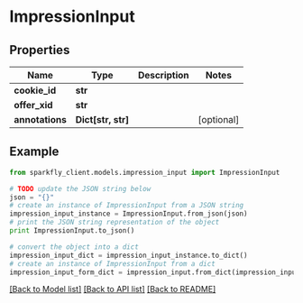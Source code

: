 # ImpressionInput


## Properties
Name | Type | Description | Notes
------------ | ------------- | ------------- | -------------
**cookie_id** | **str** |  | 
**offer_xid** | **str** |  | 
**annotations** | **Dict[str, str]** |  | [optional] 

## Example

```python
from sparkfly_client.models.impression_input import ImpressionInput

# TODO update the JSON string below
json = "{}"
# create an instance of ImpressionInput from a JSON string
impression_input_instance = ImpressionInput.from_json(json)
# print the JSON string representation of the object
print ImpressionInput.to_json()

# convert the object into a dict
impression_input_dict = impression_input_instance.to_dict()
# create an instance of ImpressionInput from a dict
impression_input_form_dict = impression_input.from_dict(impression_input_dict)
```
[[Back to Model list]](../README.md#documentation-for-models) [[Back to API list]](../README.md#documentation-for-api-endpoints) [[Back to README]](../README.md)


